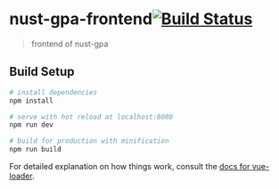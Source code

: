 # nust-gpa-frontend[![Build Status](https://travis-ci.org/ShengRang/nust-gpa-frontend.svg?branch=master)](https://travis-ci.org/ShengRang/nust-gpa-frontend)

> frontend of nust-gpa

## Build Setup

``` bash
# install dependencies
npm install

# serve with hot reload at localhost:8080
npm run dev

# build for production with minification
npm run build
```

For detailed explanation on how things work, consult the [docs for vue-loader](http://vuejs.github.io/vue-loader).

